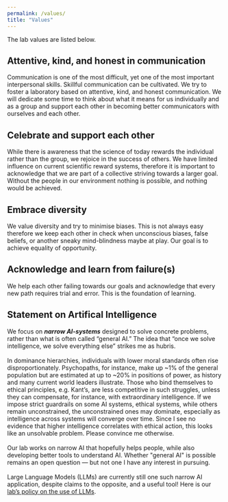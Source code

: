 ```yaml
---
permalink: /values/
title: "Values"
---
```


The lab values are listed below.

## Attentive, kind, and honest in communication

Communication is one of the most difficult, yet one of the most important interpersonal skills. Skillful communication can be cultivated. We try to foster a laboratory based on attentive, kind, and honest communication. We will dedicate some time to think about what it means for us individually and as a group and support each other in becoming better communicators with ourselves and each other.

## Celebrate and support each other 

While there is awareness that the science of today rewards the individual rather than the group, we rejoice in the success of others. We have limited influence on current scientific reward systems, therefore it is important to acknowledge that we are part of a collective striving towards a larger goal. Without the people in our environment nothing is possible, and nothing would be achieved.

## Embrace diversity

We value diversity and try to minimise biases. This is not always easy therefore we keep each other in check when unconscious biases, false beliefs, or another sneaky mind-blindness maybe at play. Our goal is to achieve equality of opportunity.

## Acknowledge and learn from failure(s)

We help each other failing towards our goals and acknowledge that every new path requires trial and error. This is the foundation of learning.

## Statement on Artifical Intelligence 

We focus on ***narrow AI-systems*** designed to solve concrete problems, rather than what is often called “general AI.” The idea that “once we solve intelligence, we solve everything else” strikes me as hubris.
<br>
<br>
In dominance hierarchies, individuals with lower moral standards often rise disproportionately. Psychopaths, for instance, make up ~1% of the general population but are estimated at up to ~20% in positions of power, as history and many current world leaders illustrate. Those who bind themselves to ethical principles, e.g. Kant’s, are less competitive in such struggles, unless they can compensate, for instance, with extraordinary intelligence. If we impose strict guardrails on some AI systems, ethical systems, while others remain unconstrained, the unconstrained ones may dominate, especially as intelligence across systems will converge over time. Since I see no evidence that higher intelligence correlates with ethical action, this looks like an unsolvable problem. Please convince me otherwise.
<br>
<br>
Our lab works on narrow AI that hopefully helps people, while also developing better tools to understand AI. Whether "general AI" is possible remains an open question — but not one I have any interest in pursuing.
<br>
<br>
Large Language Models (LLMs) are currently still one such narrow AI application, despite claims to the opposite, and a useful tool! Here is our [lab’s policy on the use of LLMs](https://mhm-lab.github.io/use_LLMs/).
